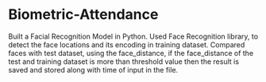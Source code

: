 # Biometric-Attendance
Built a Facial Recognition Model in Python.
Used Face Recognition library, to detect the face locations and its encoding in training dataset.
Compared faces with test dataset, using the face_distance, if the face_distance of the test and training dataset is more than threshold
value then the result is saved and stored along with time of input in the file.
